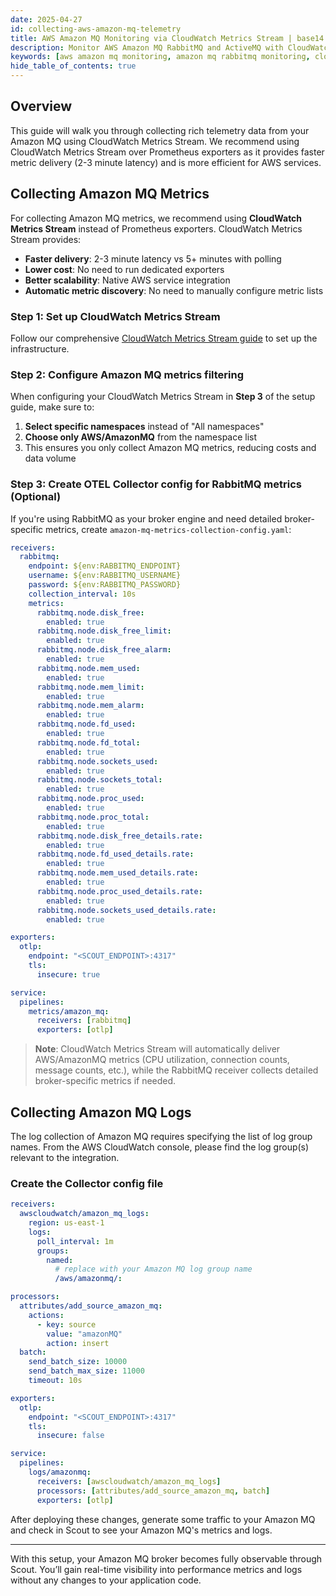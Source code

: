 ```yaml
---
date: 2025-04-27
id: collecting-aws-amazon-mq-telemetry
title: AWS Amazon MQ Monitoring via CloudWatch Metrics Stream | base14 Scout
description: Monitor AWS Amazon MQ RabbitMQ and ActiveMQ with CloudWatch Metrics Stream and OpenTelemetry. Collect message queue metrics, broker stats, and logs using Scout.
keywords: [aws amazon mq monitoring, amazon mq rabbitmq monitoring, cloudwatch metrics stream, aws message queue monitoring, amazon mq observability]
hide_table_of_contents: true
---
```


## Overview

This guide will walk you through collecting rich telemetry data from your
Amazon MQ using CloudWatch Metrics Stream. We recommend using CloudWatch
Metrics Stream over Prometheus exporters as it provides faster metric delivery
(2-3 minute latency) and is more efficient for AWS services.

## Collecting Amazon MQ Metrics

For collecting Amazon MQ metrics, we recommend using **CloudWatch Metrics Stream** instead of Prometheus exporters. CloudWatch Metrics Stream provides:

- **Faster delivery**: 2-3 minute latency vs 5+ minutes with polling
- **Lower cost**: No need to run dedicated exporters
- **Better scalability**: Native AWS service integration
- **Automatic metric discovery**: No need to manually configure metric lists

### Step 1: Set up CloudWatch Metrics Stream

Follow our comprehensive [CloudWatch Metrics Stream guide](cloudwatch-metrics-stream.md) to set up the infrastructure.

### Step 2: Configure Amazon MQ metrics filtering

When configuring your CloudWatch Metrics Stream in **Step 3** of the setup guide, make sure to:

1. **Select specific namespaces** instead of "All namespaces"
2. **Choose only AWS/AmazonMQ** from the namespace list
3. This ensures you only collect Amazon MQ metrics, reducing costs and data volume

### Step 3: Create OTEL Collector config for RabbitMQ metrics (Optional)

If you're using RabbitMQ as your broker engine and need detailed broker-specific metrics, create `amazon-mq-metrics-collection-config.yaml`:

```yaml
receivers:
  rabbitmq:
    endpoint: ${env:RABBITMQ_ENDPOINT}
    username: ${env:RABBITMQ_USERNAME}
    password: ${env:RABBITMQ_PASSWORD}
    collection_interval: 10s
    metrics:
      rabbitmq.node.disk_free:
        enabled: true
      rabbitmq.node.disk_free_limit:
        enabled: true
      rabbitmq.node.disk_free_alarm:
        enabled: true
      rabbitmq.node.mem_used:
        enabled: true
      rabbitmq.node.mem_limit:
        enabled: true
      rabbitmq.node.mem_alarm:
        enabled: true
      rabbitmq.node.fd_used:
        enabled: true
      rabbitmq.node.fd_total:
        enabled: true
      rabbitmq.node.sockets_used:
        enabled: true
      rabbitmq.node.sockets_total:
        enabled: true
      rabbitmq.node.proc_used:
        enabled: true
      rabbitmq.node.proc_total:
        enabled: true
      rabbitmq.node.disk_free_details.rate:
        enabled: true
      rabbitmq.node.fd_used_details.rate:
        enabled: true
      rabbitmq.node.mem_used_details.rate:
        enabled: true
      rabbitmq.node.proc_used_details.rate:
        enabled: true
      rabbitmq.node.sockets_used_details.rate:
        enabled: true

exporters:
  otlp:
    endpoint: "<SCOUT_ENDPOINT>:4317"
    tls:
      insecure: true

service:
  pipelines:
    metrics/amazon_mq:
      receivers: [rabbitmq]
      exporters: [otlp]
```

> **Note**: CloudWatch Metrics Stream will automatically deliver AWS/AmazonMQ metrics (CPU utilization, connection counts, message counts, etc.), while the RabbitMQ receiver collects detailed broker-specific metrics if needed.

## Collecting Amazon MQ Logs

The log collection of Amazon MQ requires specifying the list of log group names.
From the AWS CloudWatch console, please find the log group(s) relevant to the integration.

### Create the Collector config file

```yaml
receivers:
  awscloudwatch/amazon_mq_logs:
    region: us-east-1
    logs:
      poll_interval: 1m
      groups:
        named:
          # replace with your Amazon MQ log group name
          /aws/amazonmq/:

processors:
  attributes/add_source_amazon_mq:
    actions:
      - key: source
        value: "amazonMQ"
        action: insert
  batch:
    send_batch_size: 10000
    send_batch_max_size: 11000
    timeout: 10s

exporters:
  otlp:
    endpoint: "<SCOUT_ENDPOINT>:4317"
    tls:
      insecure: false

service:
  pipelines:
    logs/amazonmq:
      receivers: [awscloudwatch/amazon_mq_logs]
      processors: [attributes/add_source_amazon_mq, batch]
      exporters: [otlp]
```

After deploying these changes, generate some traffic to your Amazon MQ and
check in Scout to see your Amazon MQ's metrics and logs.

---

With this setup, your Amazon MQ broker becomes fully observable through Scout.
You’ll gain real-time visibility into performance metrics and logs without
any changes to your application code.
